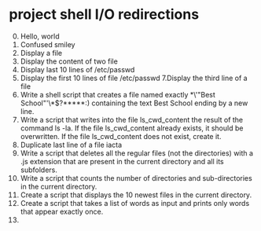 # project shell I/O redirections
0. Hello, world
1. Confused smiley
3. Display a file
4. Display the content of two file
5. Display last 10 lines of /etc/passwd
6. Display the first 10 lines of file /etc/passwd
7.Display the third line of a file
8. Write a shell script that creates a file named exactly \*\\'"Best School"\'\\*$\?\*\*\*\*\*:) containing the text Best School ending by a new line.
9. Write a script that writes into the file ls_cwd_content the result of the command ls -la. If the file ls_cwd_content already exists, it should be overwritten. If the file ls_cwd_content does not exist, create it.
10. Duplicate last line of a file iacta
11. Write a script that deletes all the regular files (not the directories) with a .js extension that are present in the current directory and all its subfolders.
12. Write a script that counts the number of directories and sub-directories in the current directory.
13. Create a script that displays the 10 newest files in the current directory.
14. Create a script that takes a list of words as input and prints only words that appear exactly once.
15.     
